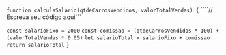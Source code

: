 ```function calculaSalario(qtdeCarrosVendidos, valorTotalVendas) {```
````// Escreva seu código aqui```

```const salarioFixo = 2000```
```const comissao = (qtdeCarrosVendidos * 100) + (valorTotalVendas * 0.05)```
```let salarioTotal = salarioFixo + comissao ```
```return salarioTotal```
```}```
